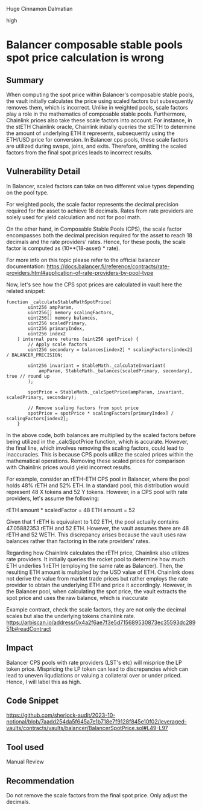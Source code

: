 Huge Cinnamon Dalmatian

high

# Balancer composable stable pools spot price calculation is wrong

## Summary
When computing the spot price within Balancer's composable stable pools, the vault initially calculates the price using scaled factors but subsequently removes them, which is incorrect. Unlike in weighted pools, scale factors play a role in the mathematics of composable stable pools. Furthermore, Chainlink prices also take these scale factors into account. For instance, in the stETH Chainlink oracle, Chainlink initially queries the stETH to determine the amount of underlying ETH it represents, subsequently using the ETH/USD price for conversion. In Balancer cps pools, these scale factors are utilized during swaps, joins, and exits. Therefore, omitting the scaled factors from the final spot prices leads to incorrect results.
## Vulnerability Detail
In Balancer, scaled factors can take on two different value types depending on the pool type.

For weighted pools, the scale factor represents the decimal precision required for the asset to achieve 18 decimals. Rates from rate providers are solely used for yield calculation and not for pool math.

On the other hand, in Composable Stable Pools (CPS), the scale factor encompasses both the decimal precision required for the asset to reach 18 decimals and the rate providers' rates. Hence, for these pools, the scale factor is computed as (10**(18-asset) * rate).

For more info on this topic please refer to the official balancer documentation:
https://docs.balancer.fi/reference/contracts/rate-providers.html#application-of-rate-providers-by-pool-type

Now, let's see how the CPS spot prices are calculated in vault here the related snippet:
```solidity
function _calculateStableMathSpotPrice(
        uint256 ampParam,
        uint256[] memory scalingFactors,
        uint256[] memory balances,
        uint256 scaledPrimary,
        uint256 primaryIndex,
        uint256 index2
    ) internal pure returns (uint256 spotPrice) {
        // Apply scale factors
        uint256 secondary = balances[index2] * scalingFactors[index2] / BALANCER_PRECISION;

        uint256 invariant = StableMath._calculateInvariant(
            ampParam, StableMath._balances(scaledPrimary, secondary), true // round up
        );

        spotPrice = StableMath._calcSpotPrice(ampParam, invariant, scaledPrimary, secondary);

        // Remove scaling factors from spot price
        spotPrice = spotPrice * scalingFactors[primaryIndex] / scalingFactors[index2];
    }
```

In the above code, both balances are multiplied by the scaled factors before being utilized in the _calcSpotPrice function, which is accurate. However, the final line, which involves removing the scaling factors, could lead to inaccuracies. This is because CPS pools utilize the scaled prices within the mathematical operations. Removing these scaled prices for comparison with Chainlink prices would yield incorrect results.

For example, consider an rETH-ETH CPS pool in Balancer, where the pool holds 48% rETH and 52% ETH. In a standard pool, this distribution would represent 48 X tokens and 52 Y tokens. However, in a CPS pool with rate providers, let's assume the following:

rETH amount * scaledFactor = 48
ETH amount = 52

Given that 1 rETH is equivalent to 1.02 ETH, the pool actually contains 47.05882353 rETH and 52 ETH. However, the vault assumes there are 48 rETH and 52 WETH. This discrepancy arises because the vault uses raw balances rather than factoring in the rate providers' rates.

Regarding how Chainlink calculates the rETH price, Chainlink also utilizes rate providers. It initially queries the rocket pool to determine how much ETH underlies 1 rETH (employing the same rate as Balancer). Then, the resulting ETH amount is multiplied by the USD value of ETH. Chainlink does not derive the value from market trade prices but rather employs the rate provider to obtain the underlying ETH and price it accordingly. However, in the Balancer pool, when calculating the spot price, the vault extracts the spot price and uses the raw balance, which is inaccurate

Example contract, check the scale factors, they are not only the decimal scales but also the underlying tokens chainlink rate. 
https://arbiscan.io/address/0x4a2f6ae7f3e5d715689530873ec35593dc28951b#readContract
## Impact
Balancer CPS pools with rate providers (LST's etc) will misprice the LP token price. Mispricing the LP token can lead to discrepancies which can lead to uneven liqudiations or valuing a collateral over or under priced. Hence, I will label this as high.  
## Code Snippet
https://github.com/sherlock-audit/2023-10-notional/blob/7aadd254da5f645a7e1b718e7f9128f845e10f02/leveraged-vaults/contracts/vaults/balancer/BalancerSpotPrice.sol#L49-L97
## Tool used

Manual Review

## Recommendation
Do not remove the scale factors from the final spot price. Only adjust the decimals. 